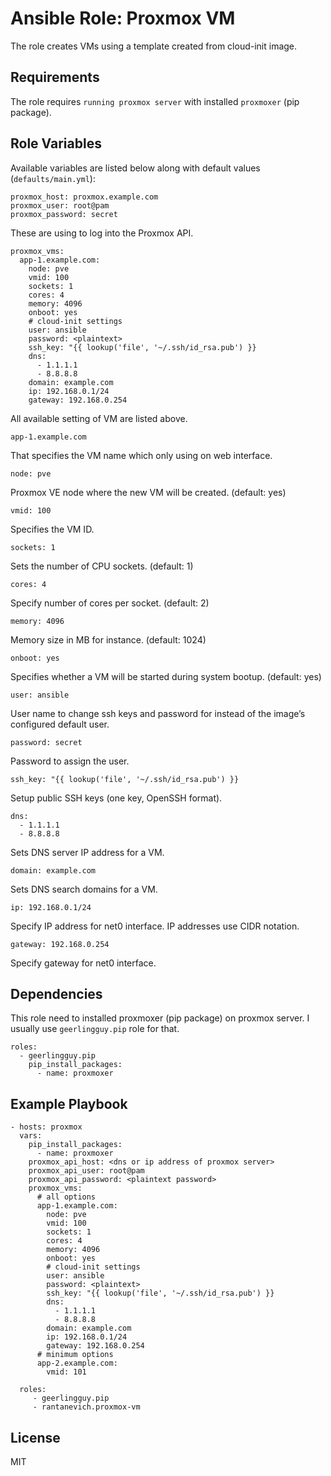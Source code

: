 Ansible Role: Proxmox VM
=========

The role creates VMs using a template created from cloud-init image.

Requirements
------------

The role requires `running proxmox server` with installed `proxmoxer` (pip package).

Role Variables
--------------

Available variables are listed below along with default values (`defaults/main.yml`):

    proxmox_host: proxmox.example.com
    proxmox_user: root@pam
    proxmox_password: secret

These are using to log into the Proxmox API.

    proxmox_vms:
      app-1.example.com:
        node: pve
        vmid: 100
        sockets: 1
        cores: 4
        memory: 4096
        onboot: yes
        # cloud-init settings
        user: ansible
        password: <plaintext>
        ssh_key: "{{ lookup('file', '~/.ssh/id_rsa.pub') }}
        dns:
          - 1.1.1.1
          - 8.8.8.8
        domain: example.com
        ip: 192.168.0.1/24
        gateway: 192.168.0.254

All available setting of VM are listed above.

`app-1.example.com`

That specifies the VM name which only using on web interface.

`node: pve`

Proxmox VE node where the new VM will be created. (default: yes)

`vmid: 100`

Specifies the VM ID.

`sockets: 1`

Sets the number of CPU sockets. (default: 1)

`cores: 4`

Specify number of cores per socket. (default: 2)

`memory: 4096`

Memory size in MB for instance. (default: 1024)

`onboot: yes`

Specifies whether a VM will be started during system bootup. (default: yes)

`user: ansible`

User name to change ssh keys and password for instead of the image’s configured default user.

`password: secret`

Password to assign the user.

`ssh_key: "{{ lookup('file', '~/.ssh/id_rsa.pub') }}`

Setup public SSH keys (one key, OpenSSH format).

    dns:
      - 1.1.1.1
      - 8.8.8.8

Sets DNS server IP address for a VM.

`domain: example.com`

Sets DNS search domains for a VM.

`ip: 192.168.0.1/24`

Specify IP address for net0 interface. IP addresses use CIDR notation.

`gateway: 192.168.0.254`

Specify gateway for net0 interface.


Dependencies
------------

This role need to installed proxmoxer (pip package) on proxmox server. I usually use `geerlingguy.pip` role for that.

    roles:
      - geerlingguy.pip
        pip_install_packages:
          - name: proxmoxer

Example Playbook
----------------

    - hosts: proxmox
      vars:
        pip_install_packages:
          - name: proxmoxer
        proxmox_api_host: <dns or ip address of proxmox server>
        proxmox_api_user: root@pam 
        proxmox_api_password: <plaintext password>
        proxmox_vms:
          # all options
          app-1.example.com:
            node: pve
            vmid: 100
            sockets: 1
            cores: 4
            memory: 4096
            onboot: yes
            # cloud-init settings
            user: ansible
            password: <plaintext>
            ssh_key: "{{ lookup('file', '~/.ssh/id_rsa.pub') }}
            dns:
              - 1.1.1.1
              - 8.8.8.8
            domain: example.com
            ip: 192.168.0.1/24
            gateway: 192.168.0.254
          # minimum options
          app-2.example.com:
            vmid: 101

      roles:
         - geerlingguy.pip
         - rantanevich.proxmox-vm

License
-------

MIT
